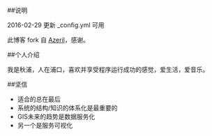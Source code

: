 ##说明

2016-02-29  更新 _config.yml 可用

此博客 fork 自 [Azeril](http://azeril.me/)，感谢。

##个人介绍

我是秋浦，人在浦口，喜欢并享受程序运行成功的感觉，爱生活，爱音乐。

##坚信


- 适合的总在最后
- 系统的结构/知识的体系化是最重要的
- GIS未来的趋势是数据服务化
- 另一个是服务可视化



